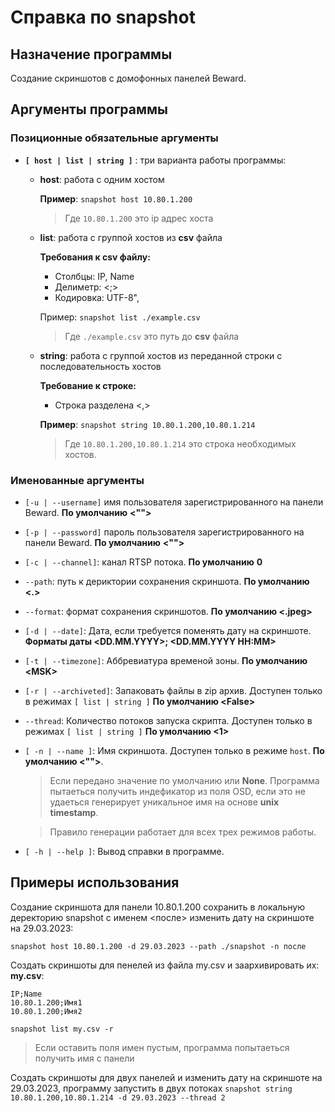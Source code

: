 Справка по snapshot
================================================================

## Назначение программы

Создание скриншотов с домофонных панелей Beward.

## Аргументы программы

### Позиционные обязательные аргументы

* **`[ host | list | string ]`** :  три варианта работы программы:

    + **host**: работа с одним хостом
        
        **Пример**: `snapshot host 10.80.1.200`
        
        > Где `10.80.1.200` это ip адрес хоста

    + **list**: работа с группой хостов из **csv** файла

        **Требования к csv файлу:**
        * Столбцы: IP, Name
        * Делиметр: <;>
        * Кодировка: UTF-8",
        
        Пример: `snapshot list ./example.csv`
        
        > Где `./example.csv` это путь до **csv** файла

    + **string**: работа с группой хостов из переданной строки с последовательность хостов

        **Требование к строке:**

        * Строка разделена <,>

        **Пример**: `snapshot string 10.80.1.200,10.80.1.214`

        > Где `10.80.1.200,10.80.1.214` это строка необходимых хостов.

### Именованные аргументы

* `[-u | --username]` имя пользователя зарегистрированного на панели Beward. **По умолчанию** **<"">**

* `[-p | --password]` пароль пользователя зарегистрированного на панели Beward. **По умолчанию** **<"">**

* `[-c | --channel]`: канал RTSP потока. **По умолчанию** **0**

* `--path`: путь к дериктории сохранения скриншота. **По умолчанию <.>**

* `--format`: формат сохранения скриншотов. **По умолчанию <.jpeg>**

* `[-d | --date]`: Дата, если требуется поменять дату на скриншоте. **Форматы даты <DD.MM.YYYY>; <DD.MM.YYYY HH:MM>**

* `[-t | --timezone]`: Аббревиатура временой зоны. **По умолчанию \<MSK\>**

* `[-r | --archiveted]`:  Запаковать файлы в zip архив. Доступен только в режимах `[ list | string ]` **По умолчанию \<False\>**

* `--thread`: Количество потоков запуска скрипта. Доступен только в режимах `[ list | string ]` **По умолчанию <1>**

* `[ -n | --name ]`: Имя скриншота. Доступен только в режиме `host`. **По умолчанию <"">**.

    > Если передано значение по умолчанию или **None**. Программа пытаеться получить индефикатор из поля OSD, если это не удаеться генерирует уникальное имя на основе **unix timestamp**.
    
    > Правило генерации работает для всех трех режимов работы.

* `[ -h | --help ]`: Вывод справки в программе.

## Примеры использования
Создание скриншота для панели 10.80.1.200 сохранить в локальную деректорию snapshot с именем <после> изменить дату на скриншоте на 29.03.2023: 

`snapshot host 10.80.1.200 -d 29.03.2023 --path ./snapshot -n после`

Создать скриншоты для пенелей из файла my.csv и заархивировать их:
**my.csv**:
```
IP;Name
10.80.1.200;Имя1
10.80.1.200;Имя2
```
`snapshot list my.csv -r`
> Если оставить поля имен пустым, программа попытаеться получить имя с панели

Создать скриншоты для двух панелей и изменить дату на скриншоте на 29.03.2023, программу запустить в двух потоках
`snapshot string 10.80.1.200,10.80.1.214 -d 29.03.2023 --thread 2`